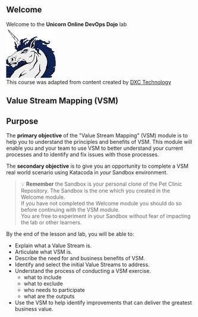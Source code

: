 ## Welcome

Welcome to the **Unicorn Online DevOps Dojo** lab  
![unicorn](../../assets/online-devops-dojo/welcome/Unicorn1.png)  
This course was adapted from content created by [DXC Technology](https://dxc-technology.github.io/about-devops-dojo/)  

## Value Stream Mapping (VSM)

## Purpose

The **primary objective** of the "Value Stream Mapping" (VSM) module is to help you to understand the principles and benefits of VSM. This module will enable you and your team to use VSM to better understand your current processes and to identify and fix issues with those processes.  

The **secondary objective** is to give you an opportunity to complete a VSM real world scenario using Katacoda in *your* Sandbox environment.  

>💡 **Remember** the Sandbox is your personal clone of the Pet Clinic Repository.  The Sandbox is the one which you created in the Welcome module.  
If you have not completed the Welcome module you should do so before continuing with the VSM module.  
You are free to experiment in your Sandbox without fear of impacting the lab or other learners.  

By the end of the lesson and lab, you will be able to:  

* Explain what a Value Stream is.  
* Articulate what VSM is.  
* Describe the need for and business benefits of VSM.  
* Identify and select the initial Value Streams to address.  
* Understand the process of conducting a VSM exercise.  
  * what to include  
  * what to exclude  
  * who needs to participate  
  * what are the outputs  
* Use the VSM to help identify improvements that can deliver the greatest business value.  
